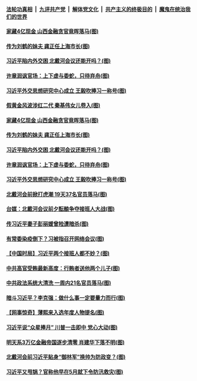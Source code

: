 

####  [法轮功真相](../../../../basic/blob/master/README.md?t=07220814) &nbsp;|&nbsp; [九评共产党](../../../../9ping.md/blob/master/README.md?t=07220814) &nbsp;|&nbsp; [解体党文化](../../../../jtdwh.md/blob/master/README.md?t=07220814)  &nbsp;|&nbsp; [共产主义的终极目的](../../../../gczydzjmd.md/blob/master/README.md?t=07220814) &nbsp;|&nbsp; [魔鬼在统治我们的世界](../../../../mgztzwmdsj.md/blob/master/README.md?t=07220814) 

#### [家藏4亿现金 山西金融贪官竟晖落马(图)](../pages/p2/940411.md?t=07220814) 

#### [传为刘鹤的妹夫 龚正任上海市长(图)](../pages/p2/940407.md?t=07220814) 

#### [习近平陷内外交困 北戴河会议还能开吗？(图)](../pages/p2/940322.md?t=07220814) 

#### [许章润讽官场：上下虚与委蛇，只待弃舟(图)](../pages/p2/940334.md?t=07220814) 

#### [习近平外交思想研究中心成立 王毅吹捧习一称号(图)](../pages/p2/940326.md?t=07220814) 


#### [假黄金风波涉红二代 秦基伟女儿卷入(图)](../pages/p2/940423.md?t=07220814) 

#### [家藏4亿现金 山西金融贪官竟晖落马(图)](../pages/p2/940411.md?t=07220814) 

#### [传为刘鹤的妹夫 龚正任上海市长(图)](../pages/p2/940407.md?t=07220814) 

#### [习近平陷内外交困 北戴河会议还能开吗？(图)](../pages/p2/940322.md?t=07220814) 

#### [许章润讽官场：上下虚与委蛇，只待弃舟(图)](../pages/p2/940334.md?t=07220814) 

#### [习近平外交思想研究中心成立 王毅吹捧习一称号(图)](../pages/p2/940326.md?t=07220814) 


#### [北戴河会前掀打虎潮 19天37名官员落马(图)](../pages/p2/940316.md?t=07220814) 

#### [台媒：北戴河会议前夕酝酿争夺接班人大战(图)](../pages/p2/940310.md?t=07220814) 

#### [传习近平妻子彭丽媛曾险遭暗杀(图)](../pages/p2/940283.md?t=07220814) 

#### [有常委染疫倒下？习被指召开网络会议(图)](../pages/p2/940280.md?t=07220814) 

#### [【中国时局】习近平两个接班人都不妙？(图)](../pages/p2/940220.md?t=07220814) 

#### [中共高官受贿最新高度：行贿者送他两个儿子(图)](../pages/p2/940213.md?t=07220814) 

#### [中共政法系统大清洗 一周内21名官员落马(图)](../pages/p2/940210.md?t=07220814) 

#### [暗斗习近平？李克强：做什么事一定要量力而行(图)](../pages/p2/940200.md?t=07220814) 

#### [【网事惊奇】薄熙来入选年度人物提名(图)](../pages/p2/940183.md?t=07220814) 

#### [习近平说“众星捧月” 川普一击即中 党心大动(图)](../pages/p2/940181.md?t=07220814) 

#### [明天系3万亿金融帝国逐步清零 肖建华下落不明(图)](../pages/p2/940118.md?t=07220814) 

#### [北戴河会前习近平贴身“御林军”换帅为防政变？(图)](../pages/p2/940075.md?t=07220814) 

#### [习近平又甩锅？官称他早在5月就下令防汛救灾(图)](../pages/p2/940083.md?t=07220814) 

